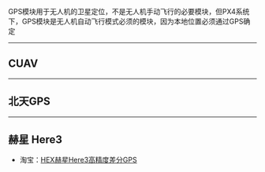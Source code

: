 GPS模块用于无人机的卫星定位，不是无人机手动飞行的必要模块，但PX4系统下，GPS模块是无人机自动飞行模式必须的模块，因为本地位置必须通过GPS确定

---
## CUAV 



---
## 北天GPS



---
## 赫星 Here3

+ 淘宝：[HEX赫星Here3高精度差分GPS](https://item.taobao.com/item.htm?abbucket=17&id=623154272821&ns=1&priceTId=2147bfbb17155840423098646e144d&spm=a21n57.1.item.4.3971523c3xaF0Y)
